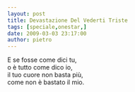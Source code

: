 ```yaml
---
layout: post
title: Devastazione Del Vederti Triste
tags: [speciale,onestar,]
date: 2009-03-03 23:17:00
author: pietro
---
```

E se fosse come dici tu,<br/>o è tutto come dico io,<br/>il tuo cuore non basta più,<br/>come non è bastato il mio.
